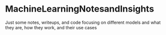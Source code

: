 # MachineLearningNotesandInsights
Just some notes, writeups, and code focusing on different models and what they are, how they work, and their use cases
